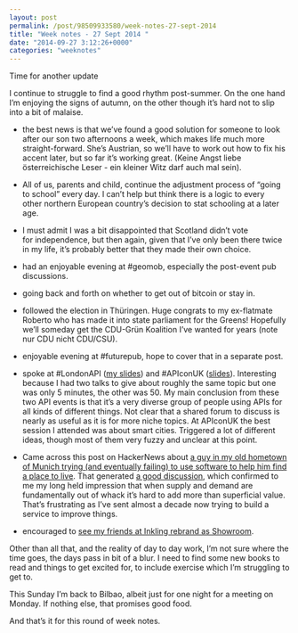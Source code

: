 ```yaml
---
layout: post
permalink: /post/98509933580/week-notes-27-sept-2014
title: "Week notes - 27 Sept 2014 "
date: "2014-09-27 3:12:26+0000"
categories: "weeknotes"
---
```

Time for another update


I continue to struggle to find a good rhythm post-summer. On the one hand I&rsquo;m enjoying the signs of autumn, on the other though it&rsquo;s hard not to slip into a bit of malaise.


- the best news is that we&rsquo;ve found a good solution for someone to look after our son two afternoons a week, which makes life much more straight-forward. She&rsquo;s Austrian, so we&rsquo;ll have to work out how to fix his accent later, but so far it&rsquo;s working great. (Keine Angst liebe österreichische Leser - ein kleiner Witz darf auch mal sein).


- All of us, parents and child, continue the adjustment process of &ldquo;going to school&rdquo; every day. I can&rsquo;t help but think there is a logic to every other northern European country&rsquo;s decision to stat schooling at a later age. 


- I must admit I was a bit disappointed that Scotland didn&rsquo;t vote for independence, but then again, given that I&rsquo;ve only been there twice in my life, it&rsquo;s probably better that they made their own choice.


- had an enjoyable evening at #geomob, especially the post-event pub discussions.


- going back and forth on whether to get out of bitcoin or stay in.


- followed the election in Thüringen. Huge congrats to my ex-flatmate Roberto who has made it into state parliament for the Greens! Hopefully we&rsquo;ll someday get the CDU-Grün Koalition I&rsquo;ve wanted for years (note nur CDU nicht CDU/CSU). 


- enjoyable evening at #futurepub, hope to cover that in a separate post. 


- spoke at #LondonAPI (<a href="http://www.slideshare.net/lokku/presenting-the-opencage-geocoder-at-londonapi-17-sept-2014">my slides</a>) and #APIconUK (<a href="http://www.slideshare.net/lokku/opencage-data-and-sustainable-business-models-for-open-data">slides</a>). Interesting because I had two talks to give about roughly the same topic but one was only 5 minutes, the other was 50. My main conclusion from these two API events is that it&rsquo;s a very diverse group of people using APIs for all kinds of different things. Not clear that a shared forum to discuss is nearly as useful as it is for more niche topics. At APIconUK the best session I attended was about smart cities. Triggered a lot of different ideas, though most of them very fuzzy and unclear at this point. 


- Came across this post on HackerNews about <a href="http://funnybretzel.svbtle.com/datamining-a-flat-in-munich">a guy in my old hometown of Munich trying (and eventually failing) to use software to help him find a place to </a><a href="http://funnybretzel.svbtle.com/datamining-a-flat-in-munich">live</a>. That generated <a href="https://news.ycombinator.com/item?id=8360390">a good discussion</a>, which confirmed to me my long held impression that when supply and demand are fundamentally out of whack it&rsquo;s hard to add more than superficial value. That&rsquo;s frustrating as I&rsquo;ve sent almost a decade now trying to build a service to improve things.


- encouraged to <a href="http://blog.lokku.com/post/98470978478/farewell-inkling-long-live-showroom">see my friends at Inkling rebrand as Showroom</a>. 


Other than all that, and the reality of day to day work, I&rsquo;m not sure where the time goes, the days pass in bit of a blur. I need to find some new books to read and things to get excited for, to include exercise which I&rsquo;m struggling to get to. 


This Sunday I&rsquo;m back to Bilbao, albeit just for one night for a meeting on Monday. If nothing else, that promises good food.


And that&rsquo;s it for this round of week notes. 
